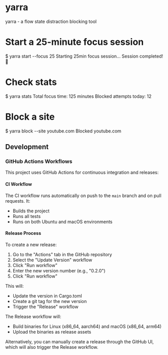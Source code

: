 # yarra
yarra - a flow state distraction blocking tool

# Start a 25-minute focus session
$ yarra start --focus 25
Starting 25min focus session...
Session completed! 🎉

# Check stats
$ yarra stats
Total focus time: 125 minutes
Blocked attempts today: 12

# Block a site
$ yarra block --site youtube.com
Blocked youtube.com

## Development

### GitHub Actions Workflows

This project uses GitHub Actions for continuous integration and releases:

#### CI Workflow

The CI workflow runs automatically on push to the `main` branch and on pull requests. It:
- Builds the project
- Runs all tests
- Runs on both Ubuntu and macOS environments

#### Release Process

To create a new release:

1. Go to the "Actions" tab in the GitHub repository
2. Select the "Update Version" workflow
3. Click "Run workflow"
4. Enter the new version number (e.g., "0.2.0")
5. Click "Run workflow"

This will:
- Update the version in Cargo.toml
- Create a git tag for the new version
- Trigger the "Release" workflow

The Release workflow will:
- Build binaries for Linux (x86_64, aarch64) and macOS (x86_64, arm64)
- Upload the binaries as release assets

Alternatively, you can manually create a release through the GitHub UI, which will also trigger the Release workflow.